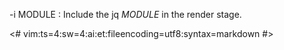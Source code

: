 -i MODULE
:   Include the jq *MODULE* in the render stage.

<#
vim:ts=4:sw=4:ai:et:fileencoding=utf8:syntax=markdown
#>
